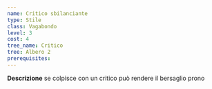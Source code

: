 ```yaml
---
name: Critico sbilanciante
type: Stile
class: Vagabondo
level: 3
cost: 4
tree_name: Critico
tree: Albero 2
prerequisites: 
---
```


**Descrizione**
se colpisce con un critico può rendere il bersaglio prono